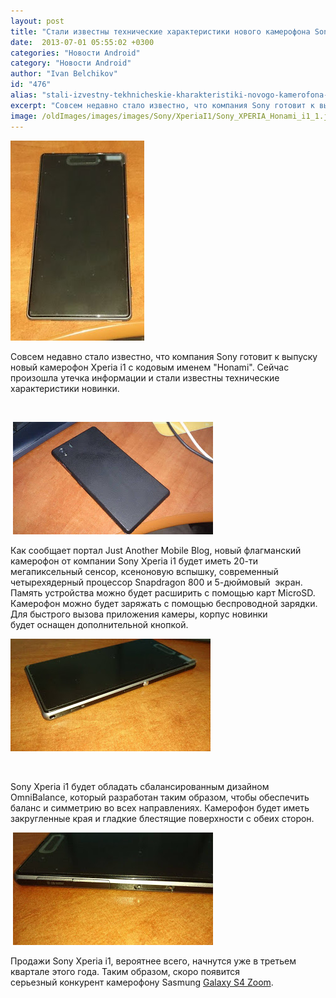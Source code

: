 ```yaml
---
layout: post
title: "Стали известны технические характеристики нового камерофона Sony Xperia i1"
date:  2013-07-01 05:55:02 +0300
categories: "Новости Android"
category: "Новости Android"
author: "Ivan Belchikov"
id: "476"
alias: "stali-izvestny-tekhnicheskie-kharakteristiki-novogo-kamerofona-sony-xperia-i1"
excerpt: "Совсем недавно стало известно, что компания Sony готовит к выпуску новый камерофон Xperia i1 с кодовым именем Honami. Сейчас произошла утечка информации и стали известны технические характеристики новинки."
image: /oldImages/images/images/Sony/XperiaI1/Sony_XPERIA_Honami_i1_1.jpg
---
```

<img src="/oldImages/images/images/Sony/XperiaI1/Sony_XPERIA_Honami_i1_1.jpg" alt="Sony XPERIA Honami i1" />

Совсем недавно стало известно, что компания Sony готовит к выпуску новый камерофон Xperia i1 с кодовым именем "Honami". Сейчас произошла утечка информации и стали известны технические характеристики новинки.


 

 <img src="/oldImages/images/images/Sony/XperiaI1/Sony_XPERIA_Honami_i1_2.jpg" alt="Камерофон Sony XPERIA i1" />

Как сообщает портал Just Another Mobile Blog, новый флагманский камерофон от компании Sony Xperia i1 будет иметь 20-ти мегапиксельный сенсор, ксеноновую вспышку, современный четырехядерный процессор Snapdragon 800 и 5-дюймовый  экран. Память устройства можно будет расширить с помощью карт MicroSD. Камерофон можно будет заряжать с помощью беспроводной зарядки. Для быстрого вызова приложения камеры, корпус новинки будет оснащен дополнительной кнопкой.

<img src="/oldImages/images/images/Sony/XperiaI1/Sony_XPERIA_Honami_i1_3.jpg" alt="Sony XPERIA Honami i1 вид сбоку" />

 

Sony Xperia i1 будет обладать сбалансированным дизайном OmniBalance, который разработан таким образом, чтобы обеспечить баланс и симметрию во всех направлениях. Камерофон будет иметь закругленные края и гладкие блестящие поверхности с обеих сторон.

 <img src="/oldImages/images/images/Sony/XperiaI1/Sony_XPERIA_Honami_i1_4.jpg" alt="XPERIA i1 с другого бока" />

Продажи Sony Xperia i1, вероятнее всего, начнутся уже в третьем квартале этого года. Таким образом, скоро появится серьезный конкурент камерофону Sasmung <a href="index.php?option=com_content&amp;view=article&amp;id=389&amp;catid=8&amp;Itemid=102">Galaxy S4 Zoom</a>.
